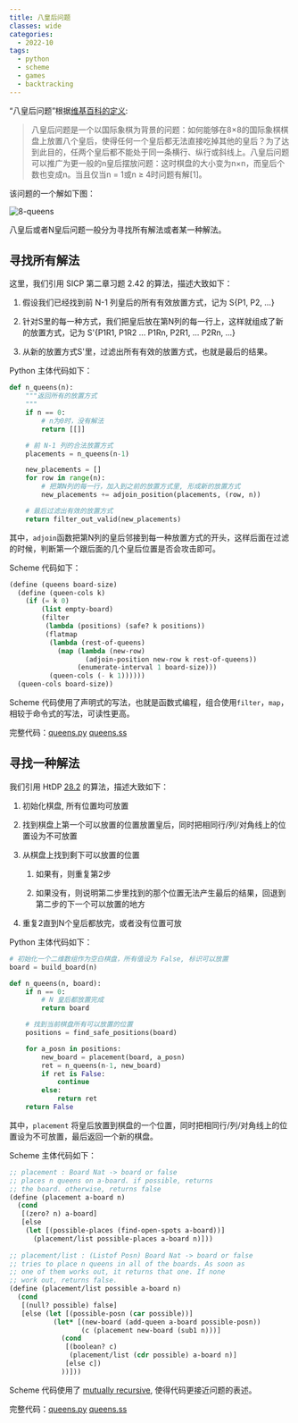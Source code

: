 ```yaml
---
title: 八皇后问题
classes: wide
categories:
  - 2022-10
tags:
  - python
  - scheme
  - games
  - backtracking
---
```


“八皇后问题”根据[维基百科的定义](https://zh.wikipedia.org/wiki/%E5%85%AB%E7%9A%87%E5%90%8E%E9%97%AE%E9%A2%98):

> 八皇后问题是一个以国际象棋为背景的问题：如何能够在8×8的国际象棋棋盘上放置八个皇后，使得任何一个皇后都无法直接吃掉其他的皇后？为了达到此目的，任两个皇后都不能处于同一条横行、纵行或斜线上。八皇后问题可以推广为更一般的n皇后摆放问题：这时棋盘的大小变为n×n，而皇后个数也变成n。当且仅当n = 1或n ≥ 4时问题有解[1]。

该问题的一个解如下图：

![8-queens](../../assets/images/2022/10/n-queens.png "8 queens")

八皇后或者N皇后问题一般分为寻找所有解法或者某一种解法。

## 寻找所有解法

这里，我们引用 SICP 第二章习题 2.42 的算法，描述大致如下：

1. 假设我们已经找到前 N-1 列皇后的所有有效放置方式，记为 S{P1, P2, ...}

2. 针对S里的每一种方式，我们把皇后放在第N列的每一行上，这样就组成了新的放置方式，记为 S'{P1R1, P1R2 ... P1Rn, P2R1, ... P2Rn, ...}

3. 从新的放置方式S'里，过滤出所有有效的放置方式，也就是最后的结果。

Python 主体代码如下：

```python
def n_queens(n):
    """返回所有的放置方式
    """
    if n == 0:
        # n为0时，没有解法
        return [[]]

    # 前 N-1 列的合法放置方式
    placements = n_queens(n-1)

    new_placements = []
    for row in range(n):
        # 把第N列的每一行，加入到之前的放置方式里, 形成新的放置方式
        new_placements += adjoin_position(placements, (row, n))

    # 最后过滤出有效的放置方式
    return filter_out_valid(new_placements)
```

其中，`adjoin`函数把第N列的皇后邻接到每一种放置方式的开头，这样后面在过滤的时候，判断第一个跟后面的几个皇后位置是否会攻击即可。

Scheme 代码如下：

```lisp
(define (queens board-size)
  (define (queen-cols k)
    (if (= k 0)
        (list empty-board)
        (filter
         (lambda (positions) (safe? k positions))
         (flatmap
          (lambda (rest-of-queens)
            (map (lambda (new-row)
                   (adjoin-position new-row k rest-of-queens))
                 (enumerate-interval 1 board-size)))
          (queen-cols (- k 1))))))
  (queen-cols board-size))
```

Scheme 代码使用了声明式的写法，也就是函数式编程，组合使用`filter`，`map`，相较于命令式的写法，可读性更高。

完整代码：[queens.py](https://github.com/xiez/SICP-exercises/blob/master/2.42/queens.py) [queens.ss](https://github.com/xiez/SICP-exercises/blob/master/2.42/exer.ss)


## 寻找一种解法

我们引用 HtDP [28.2](https://htdp.org/2003-09-26/Book/curriculum-Z-H-35.html#node_sec_28.2) 的算法，描述大致如下：

1. 初始化棋盘, 所有位置均可放置

2. 找到棋盘上第一个可以放置的位置放置皇后，同时把相同行/列/对角线上的位置设为不可放置

3. 从棋盘上找到剩下可以放置的位置

    1. 如果有，则重复第2步

    2. 如果没有，则说明第二步里找到的那个位置无法产生最后的结果，回退到第二步的下一个可以放置的地方

4. 重复2直到N个皇后都放完，或者没有位置可放

Python 主体代码如下：

```python
# 初始化一个二维数组作为空白棋盘，所有值设为 False, 标识可以放置
board = build_board(n)

def n_queens(n, board):
    if n == 0:
        # N 皇后都放置完成
        return board

    # 找到当前棋盘所有可以放置的位置
    positions = find_safe_positions(board)

    for a_posn in positions:
        new_board = placement(board, a_posn)
        ret = n_queens(n-1, new_board)
        if ret is False:
            continue
        else:
            return ret
    return False
```

其中，`placement` 将皇后放置到棋盘的一个位置，同时把相同行/列/对角线上的位置设为不可放置，最后返回一个新的棋盘。

Scheme 主体代码如下：

```lisp
;; placement : Board Nat -> board or false
;; places n queens on a-board. if possible, returns
;; the board. otherwise, returns false
(define (placement a-board n)
  (cond
   [(zero? n) a-board]
   [else
    (let [(possible-places (find-open-spots a-board))]
      (placement/list possible-places a-board n)]))
 
;; placement/list : (Listof Posn) Board Nat -> board or false
;; tries to place n queens in all of the boards. As soon as
;; one of them works out, it returns that one. If none
;; work out, returns false.
(define (placement/list possible a-board n)
  (cond
   [(null? possible) false]
   [else (let [(possible-posn (car possible))]
           (let* [(new-board (add-queen a-board possible-posn))
                  (c (placement new-board (sub1 n)))]
             (cond
              [(boolean? c)
               (placement/list (cdr possible) a-board n)]
              [else c])
             ))]))
```

Scheme 代码使用了 [mutually recursive](https://htdp.org/2003-09-26/Book/curriculum-Z-H-20.html#node_idx_1084), 使得代码更接近问题的表述。

完整代码：[queens.py](https://github.com/xiez/HtDP-exercises/blob/master/28-traversing-graphs/nqueens.py) [queens.ss](https://github.com/xiez/HtDP-exercises/blob/master/28-traversing-graphs/queens.ss)

